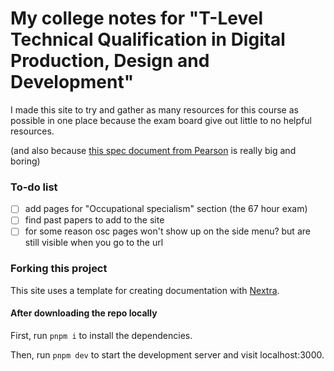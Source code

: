 # My college notes for "T-Level Technical Qualification in Digital Production, Design and Development"
I made this site to try and gather as many resources for this course as possible in one place because the exam board give out little to no helpful resources.

(and also because [this spec document from Pearson](https://qualifications.pearson.com/content/dam/pdf/TLevels/digital/2020/specification-and-sample-assessments/t-level-tq-in-digital-production-design-and-development-spec1.pdf) is really big and boring)

### To-do list
- [ ] add pages for "Occupational specialism" section (the 67 hour exam)
- [ ] find past papers to add to the site
- [ ] for some reason osc pages won't show up on the side menu? but are still visible when you go to the url

### Forking this project
This site uses a template for creating documentation with [Nextra](https://nextra.site).

#### After downloading the repo locally
First, run `pnpm i` to install the dependencies.

Then, run `pnpm dev` to start the development server and visit localhost:3000.
